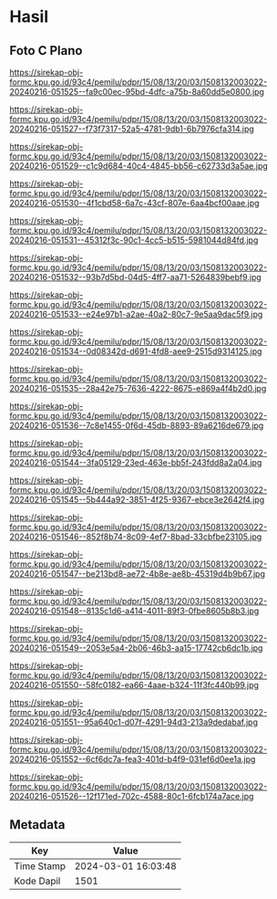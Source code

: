 # Hasil

## Foto C Plano

https://sirekap-obj-formc.kpu.go.id/93c4/pemilu/pdpr/15/08/13/20/03/1508132003022-20240216-051525--fa9c00ec-95bd-4dfc-a75b-8a60dd5e0800.jpg

https://sirekap-obj-formc.kpu.go.id/93c4/pemilu/pdpr/15/08/13/20/03/1508132003022-20240216-051527--f73f7317-52a5-4781-9db1-6b7976cfa314.jpg

https://sirekap-obj-formc.kpu.go.id/93c4/pemilu/pdpr/15/08/13/20/03/1508132003022-20240216-051529--c1c9d684-40c4-4845-bb56-c62733d3a5ae.jpg

https://sirekap-obj-formc.kpu.go.id/93c4/pemilu/pdpr/15/08/13/20/03/1508132003022-20240216-051530--4f1cbd58-6a7c-43cf-807e-6aa4bcf00aae.jpg

https://sirekap-obj-formc.kpu.go.id/93c4/pemilu/pdpr/15/08/13/20/03/1508132003022-20240216-051531--45312f3c-90c1-4cc5-b515-5981044d84fd.jpg

https://sirekap-obj-formc.kpu.go.id/93c4/pemilu/pdpr/15/08/13/20/03/1508132003022-20240216-051532--93b7d5bd-04d5-4ff7-aa71-5264839bebf9.jpg

https://sirekap-obj-formc.kpu.go.id/93c4/pemilu/pdpr/15/08/13/20/03/1508132003022-20240216-051533--e24e97b1-a2ae-40a2-80c7-9e5aa9dac5f9.jpg

https://sirekap-obj-formc.kpu.go.id/93c4/pemilu/pdpr/15/08/13/20/03/1508132003022-20240216-051534--0d08342d-d691-4fd8-aee9-2515d9314125.jpg

https://sirekap-obj-formc.kpu.go.id/93c4/pemilu/pdpr/15/08/13/20/03/1508132003022-20240216-051535--28a42e75-7636-4222-8675-e869a4f4b2d0.jpg

https://sirekap-obj-formc.kpu.go.id/93c4/pemilu/pdpr/15/08/13/20/03/1508132003022-20240216-051536--7c8e1455-0f6d-45db-8893-89a6216de679.jpg

https://sirekap-obj-formc.kpu.go.id/93c4/pemilu/pdpr/15/08/13/20/03/1508132003022-20240216-051544--3fa05129-23ed-463e-bb5f-243fdd8a2a04.jpg

https://sirekap-obj-formc.kpu.go.id/93c4/pemilu/pdpr/15/08/13/20/03/1508132003022-20240216-051545--5b444a92-3851-4f25-9367-ebce3e2642f4.jpg

https://sirekap-obj-formc.kpu.go.id/93c4/pemilu/pdpr/15/08/13/20/03/1508132003022-20240216-051546--852f8b74-8c09-4ef7-8bad-33cbfbe23105.jpg

https://sirekap-obj-formc.kpu.go.id/93c4/pemilu/pdpr/15/08/13/20/03/1508132003022-20240216-051547--be213bd8-ae72-4b8e-ae8b-45319d4b9b67.jpg

https://sirekap-obj-formc.kpu.go.id/93c4/pemilu/pdpr/15/08/13/20/03/1508132003022-20240216-051548--8135c1d6-a414-4011-89f3-0fbe8605b8b3.jpg

https://sirekap-obj-formc.kpu.go.id/93c4/pemilu/pdpr/15/08/13/20/03/1508132003022-20240216-051549--2053e5a4-2b06-46b3-aa15-17742cb6dc1b.jpg

https://sirekap-obj-formc.kpu.go.id/93c4/pemilu/pdpr/15/08/13/20/03/1508132003022-20240216-051550--58fc0182-ea66-4aae-b324-11f3fc440b99.jpg

https://sirekap-obj-formc.kpu.go.id/93c4/pemilu/pdpr/15/08/13/20/03/1508132003022-20240216-051551--95a640c1-d07f-4291-94d3-213a9dedabaf.jpg

https://sirekap-obj-formc.kpu.go.id/93c4/pemilu/pdpr/15/08/13/20/03/1508132003022-20240216-051552--6cf6dc7a-fea3-401d-b4f9-031ef6d0ee1a.jpg

https://sirekap-obj-formc.kpu.go.id/93c4/pemilu/pdpr/15/08/13/20/03/1508132003022-20240216-051526--12f171ed-702c-4588-80c1-6fcb174a7ace.jpg


## Metadata

| Key        | Value               |
| ---------- | ------------------- |
| Time Stamp | 2024-03-01 16:03:48 |
| Kode Dapil | 1501                |



